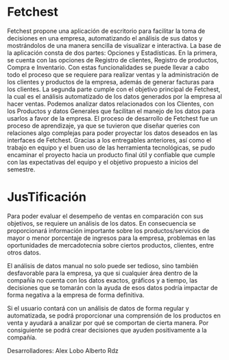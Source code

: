 # Fetchest

Fetchest propone una aplicación de escritorio para facilitar la toma de decisiones en una empresa, automatizando el análisis de sus datos y mostrándolos de una manera sencilla de visualizar e interactiva. La base de la aplicación consta de dos partes: Opciones y Estadísticas. En la primera, se cuenta con las opciones de Registro de clientes, Registro de productos, Compra e Inventario. Con estas funcionalidades se puede llevar a cabo todo el proceso que se requiere para realizar ventas y la administración de los clientes y productos de la empresa, además de generar facturas para los clientes. La segunda parte cumple con el objetivo principal de Fetchest, la cual es el análisis automatizado de los datos generados por la empresa al hacer ventas. Podemos analizar datos relacionados con los Clientes, con los Productos y datos Generales que facilitan el manejo de los datos para usarlos a favor de la empresa. El proceso de desarrollo de Fetchest fue un proceso de aprendizaje, ya que se tuvieron que diseñar queries con relaciones algo complejas para poder proyectar los datos deseados en las interfaces de Fetchest. Gracias a los entregables anteriores, así como el trabajo en equipo y el buen uso de las herramienta tecnológicas, se pudo encaminar el proyecto hacia un producto final útil y confiable que cumple con las expectativas del equipo y el objetivo propuesto a inicios del semestre.

# JusTificación
Para poder evaluar el desempeño de ventas en comparación con sus objetivos, se requiere un análisis de los datos. En consecuencia se proporcionará información importante sobre los productos/servicios de mayor o menor porcentaje de ingresos para la empresa, problemas en las oportunidades de mercadotecnia sobre ciertos productos, clientes, entre otros datos. 

El análisis de datos manual no solo puede ser tedioso, sino también desfavorable para la empresa, ya que si cualquier área dentro de la compañía no cuenta con los datos exactos, gráficos y a tiempo, las decisiones que se tomarán con la ayuda de esos datos podría impactar de forma negativa a la empresa de forma definitiva.

Si el usuario contará con un análisis de datos de forma regular y automatizada, se podrá proporcionar una comprensión de los productos en venta y ayudará a analizar por qué se comportan de cierta manera. Por consiguiente se podrá crear decisiones que ayuden positivamente a la compañía.

Desarrolladores:
Alex Lobo
Alberto Rdz
